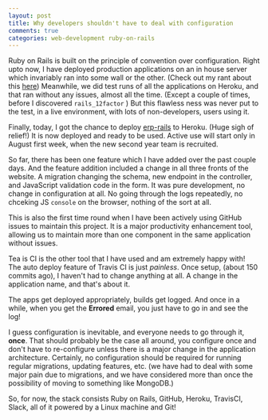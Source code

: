 ```yaml
---
layout: post
title: Why developers shouldn't have to deal with configuration
comments: true
categories: web-development ruby-on-rails
---
```



Ruby on Rails is built on the principle of convention over configuration. Right upto now, I have deployed production applications on an in house server which invariably ran into some wall or the other. (Check out my rant about this [here](http://icyflame.github.io/blog/web-development/2015/05/01/deploying-on-an-inhouse-server/)) Meanwhile, we did test runs of all the applications on Heroku, and that ran without any issues, almost all the time. (Except a couple of times, before I discovered `rails_12factor` ) But this flawless ness was never put to the test, in a live environment, with lots of non-developers, users using it. 

Finally, today, I got the chance to deploy [erp-rails](http://github.com/icyflame/erp-rails) to Heroku. (Huge sigh of relief!) It is now deployed and ready to be used. Active use will start only in August first week, when the new second year team is recruited. 

So far, there has been one feature which I have added over the past couple days. And the feature addition included a change in all three fronts of the website. A migration changing the schema, new endpoint in the controller, and JavaScript validation code in the form. It was pure development, no change in configuration at all. No going through the logs repeatedly, no chceking JS `console` on the browser, nothing of the sort at all.

This is also the first time round when I have been actively using GitHub issues to maintain this project. It is a major productivity enhancement tool, allowing us to maintain more than one component in the same application without issues. 

Tea is CI is the other tool that I have used and am extremely happy with! The auto deploy feature of Travis CI is just _painless_. Once setup, (about 150 commits ago), I haven't had to change anything at all. A change in the application name, and that's about it. 

The apps get deployed appropriately, builds get logged. And once in a while, when you get the **Errored** email, you just have to go in and see the log!

I guess configuration is inevitable, and everyone needs to go through it, **once**. That should probably be the case all around, you configure once and don't have to re-configure unless there is a major change in the application architecture. Certainly, no configuration should be required for running regular migrations, updating features, etc. (we have had to deal with some major pain due to migrations, and we have considered more than once the possibility of moving to something like MongoDB.)

So, for now, the stack consists Ruby on Rails, GitHub, Heroku, TravisCI, Slack, all of it powered by a Linux machine and Git!